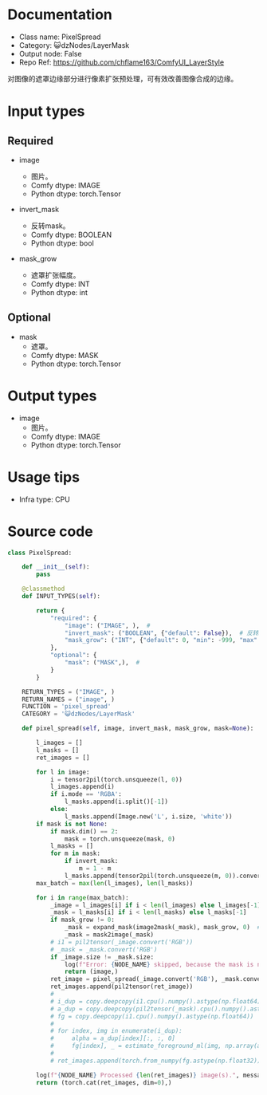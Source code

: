 # Documentation
- Class name: PixelSpread
- Category: 😺dzNodes/LayerMask
- Output node: False
- Repo Ref: https://github.com/chflame163/ComfyUI_LayerStyle

对图像的遮罩边缘部分进行像素扩张预处理，可有效改善图像合成的边缘。

# Input types

## Required

- image
    - 图片。
    - Comfy dtype: IMAGE
    - Python dtype: torch.Tensor

- invert_mask
    - 反转mask。
    - Comfy dtype: BOOLEAN
    - Python dtype: bool

- mask_grow
    - 遮罩扩张幅度。
    - Comfy dtype: INT
    - Python dtype: int

## Optional

- mask
    - 遮罩。
    - Comfy dtype: MASK
    - Python dtype: torch.Tensor

# Output types

- image
    - 图片。
    - Comfy dtype: IMAGE
    - Python dtype: torch.Tensor

# Usage tips
- Infra type: CPU

# Source code
```python
class PixelSpread:

    def __init__(self):
        pass

    @classmethod
    def INPUT_TYPES(self):

        return {
            "required": {
                "image": ("IMAGE", ),  #
                "invert_mask": ("BOOLEAN", {"default": False}),  # 反转mask
                "mask_grow": ("INT", {"default": 0, "min": -999, "max": 999, "step": 1}),
            },
            "optional": {
                "mask": ("MASK",),  #
            }
        }

    RETURN_TYPES = ("IMAGE", )
    RETURN_NAMES = ("image", )
    FUNCTION = 'pixel_spread'
    CATEGORY = '😺dzNodes/LayerMask'

    def pixel_spread(self, image, invert_mask, mask_grow, mask=None):

        l_images = []
        l_masks = []
        ret_images = []

        for l in image:
            i = tensor2pil(torch.unsqueeze(l, 0))
            l_images.append(i)
            if i.mode == 'RGBA':
                l_masks.append(i.split()[-1])
            else:
                l_masks.append(Image.new('L', i.size, 'white'))
        if mask is not None:
            if mask.dim() == 2:
                mask = torch.unsqueeze(mask, 0)
            l_masks = []
            for m in mask:
                if invert_mask:
                    m = 1 - m
                l_masks.append(tensor2pil(torch.unsqueeze(m, 0)).convert('L'))
        max_batch = max(len(l_images), len(l_masks))

        for i in range(max_batch):
            _image = l_images[i] if i < len(l_images) else l_images[-1]
            _mask = l_masks[i] if i < len(l_masks) else l_masks[-1]
            if mask_grow != 0:
                _mask = expand_mask(image2mask(_mask), mask_grow, 0)  # 扩张，模糊
                _mask = mask2image(_mask)
            # i1 = pil2tensor(_image.convert('RGB'))
            # _mask = _mask.convert('RGB')
            if _image.size != _mask.size:
                log(f"Error: {NODE_NAME} skipped, because the mask is not match image.", message_type='error')
                return (image,)
            ret_image = pixel_spread(_image.convert('RGB'), _mask.convert('RGB'))
            ret_images.append(pil2tensor(ret_image))
            #
            # i_dup = copy.deepcopy(i1.cpu().numpy().astype(np.float64))
            # a_dup = copy.deepcopy(pil2tensor(_mask).cpu().numpy().astype(np.float64))
            # fg = copy.deepcopy(i1.cpu().numpy().astype(np.float64))
            #
            # for index, img in enumerate(i_dup):
            #     alpha = a_dup[index][:, :, 0]
            #     fg[index], _ = estimate_foreground_ml(img, np.array(alpha), return_background=True)
            #
            # ret_images.append(torch.from_numpy(fg.astype(np.float32)))

        log(f"{NODE_NAME} Processed {len(ret_images)} image(s).", message_type='finish')
        return (torch.cat(ret_images, dim=0),)
```